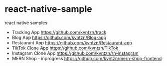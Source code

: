 # react-native-sample
react native samples

* Tracking App
https://github.com/kvntzn/track
* Blog App
https://github.com/kvntzn/Blog-app
* Restaurant App
https://github.com/kvntzn/Restaurant-app
* TikTok Clone App
https://github.com/kvntzn/TikTok
* Instagram Clone App
https://github.com/kvntzn/rn-instagram
* MERN Shop - inprogress
https://github.com/kvntzn/mern-shop-frontend
